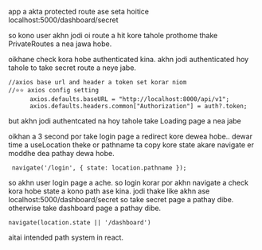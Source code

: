 app a akta protected route ase seta hoitice localhost:5000/dashboard/secret

so kono user akhn jodi oi route a hit kore tahole prothome thake PrivateRoutes a nea jawa hobe.

oikhane check kora hobe authenticated kina. akhn jodi authenticated hoy tahole to take secret route a neye jabe.
```
//axios base url and header a token set korar niom
//⭐⭐ axios config setting
      axios.defaults.baseURL = "http://localhost:8000/api/v1";
      axios.defaults.headers.common["Authorization"] = auth?.token;
```


but akhn jodi authentcated na hoy tahole take Loading page a nea jabe

oikhan a 3 second por take login page a redirect kore dewea hobe..
dewar time a useLocation theke or pathname ta copy kore state akare navigate er moddhe dea pathay dewa hobe.
```
 navigate('/login', { state: location.pathname });
```

so akhn user login page a ache. so login korar por akhn navigate a check kora hobe state a kono path ase kina. jodi thake like akhn ase localhost:5000/dashboard/secret so take secret page a pathay dibe. otherwise take dashboard page a pathay dibe.
```
navigate(location.state || '/dashboard')
```
aitai intended path system in react.